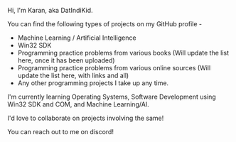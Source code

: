 <!---
- 👋 Hi, I’m @94kp
- 👀 I’m interested in ...
- 🌱 I’m currently learning ...
- 💞️ I’m looking to collaborate on ...
- 📫 How to reach me ...
--->

<!---
94kp/94kp is a ✨ special ✨ repository because its `README.md` (this file) appears on your GitHub profile.
You can click the Preview link to take a look at your changes.
--->

Hi, I'm Karan, aka DatIndiKid.

You can find the following types of projects on my GitHub profile -

- Machine Learning / Artificial Intelligence
- Win32 SDK
- Programming practice problems from various books (Will update the list here, once it has been uploaded)
- Programming practice problems from various online sources (Will update the list here, with links and all)
- Any other programming projects I take up any time.

I'm currently learning Operating Systems, Software Development using Win32 SDK and COM, and Machine Learning/AI.

I'd love to collaborate on projects involving the same!

You can reach out to me on discord!
